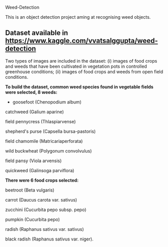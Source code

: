 Weed-Detection

This is an object detection project aming at recognising weed objects.

## Dataset available in https://www.kaggle.com/vvatsalggupta/weed-detection

Two types of images are included in the dataset: (i) images of food crops and weeds that
have been cultivated in vegetation pots in controlled greenhouse conditions; (ii) images
of food crops and weeds from open field conditions.

**To build the dataset, common weed species found in vegetable fields were selected, 8
weeds:**

* goosefoot (Chenopodium album)

catchweed (Galium aparine)

field pennycress (Thlaspiarvense)

shepherd's purse (Capsella bursa-pastoris)

field chamomile (Matricariaperforata)

wild buckwheat (Polygonum convolvulus)

field pansy (Viola arvensis)

quickweed (Galinsoga parviflora)

**There were 6 food crops selected:**

beetroot (Beta vulgaris)

carrot (Daucus carota var. sativus)

zucchini (Cucurbita pepo subsp. pepo)

pumpkin (Cucurbita pepo)

radish (Raphanus sativus var. sativus)

black radish (Raphanus sativus var. niger).
